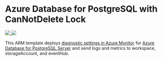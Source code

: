 # Azure Database for PostgreSQL with CanNotDelete Lock


<a href="https://portal.azure.com/#create/Microsoft.Template/uri/https%3A%2F%2Fraw.githubusercontent.com%2FAzure%2Fazure-postgresql%2Fmaster%2Farm-templates%ExampleWithDiagnosticDettings%2Ftemplate.json" target="_blank">
    <img src="http://azuredeploy.net/deploybutton.png" />
</a>
<a href="http://armviz.io/#/?load=https%3A%2F%2Fraw.githubusercontent.com%2FAzure%2Fazure-postgresql%2Fmaster%2Farm-templates%ExampleWithDiagnosticDettings%2Ftemplate.json" target="_blank">
    <img src="http://armviz.io/visualizebutton.png"/>
</a>


This ARM template deploys [diagnostic settings in Azure Monitor](https://docs.microsoft.com/azure/azure-monitor/samples/resource-manager-diagnostic-settings) for [Azure Database for PostgreSQL Server](https://docs.microsoft.com/azure/postgresql/overview) and send logs and metrics to workspace, storageAccount, and eventHub.
